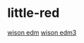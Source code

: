 # little-red
[wison edm](https://mekader.github.io/little-red/edm1.html)
[wison edm3](https://mekader.github.io/little-red/edm_Jun.html)
